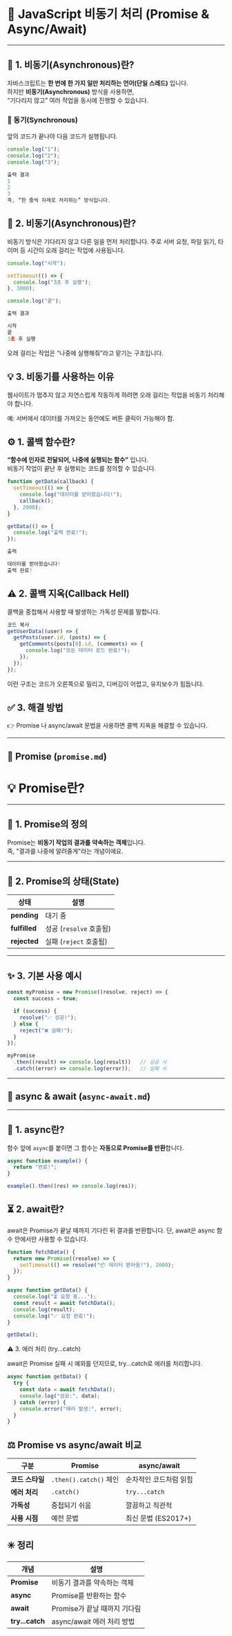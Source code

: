 # 🧩 JavaScript 비동기 처리 (Promise & Async/Await)

---

## 🌈 1. 비동기(Asynchronous)란?

자바스크립트는 **한 번에 한 가지 일만 처리하는 언어(단일 스레드)** 입니다.  
하지만 **비동기(Asynchronous)** 방식을 사용하면,  
“기다리지 않고” 여러 작업을 동시에 진행할 수 있습니다.

### 🔸 동기(Synchronous)
앞의 코드가 끝나야 다음 코드가 실행됩니다.

```js
console.log("1");
console.log("2");
console.log("3");
```
```js
출력 결과
1
2
3
즉, “한 줄씩 차례로 처리하는” 방식입니다.
```

## 🚀 2. 비동기(Asynchronous)란?

비동기 방식은 기다리지 않고 다른 일을 먼저 처리합니다.
주로 서버 요청, 파일 읽기, 타이머 등 시간이 오래 걸리는 작업에 사용됩니다.

```js
console.log("시작");

setTimeout(() => {
  console.log("3초 후 실행");
}, 3000);

console.log("끝");
```
```js
출력 결과

시작
끝
3초 후 실행
```

오래 걸리는 작업은 “나중에 실행해줘”라고 맡기는 구조입니다.

## 💡 3. 비동기를 사용하는 이유

웹사이트가 멈추지 않고 자연스럽게 작동하게 하려면
오래 걸리는 작업을 비동기 처리해야 합니다.

예: 서버에서 데이터를 가져오는 동안에도 버튼 클릭이 가능해야 함.

## ⚙️ 1. 콜백 함수란?

**“함수에 인자로 전달되어, 나중에 실행되는 함수”** 입니다.  
비동기 작업이 끝난 후 실행되는 코드를 정의할 수 있습니다.

```js
function getData(callback) {
  setTimeout(() => {
    console.log("데이터를 받아왔습니다!");
    callback();
  }, 2000);
}

getData(() => {
  console.log("출력 완료!");
});
```
```js
출력

데이터를 받아왔습니다!
출력 완료!
```

## ⚠️ 2. 콜백 지옥(Callback Hell)
콜백을 중첩해서 사용할 때 발생하는 가독성 문제를 말합니다.

```js
코드 복사
getUserData((user) => {
  getPosts(user.id, (posts) => {
    getComments(posts[0].id, (comments) => {
      console.log("모든 데이터 로드 완료!");
    });
  });
});
```
이런 구조는 코드가 오른쪽으로 밀리고, 디버깅이 어렵고, 유지보수가 힘듭니다.

## ✅ 3. 해결 방법

👉 Promise 나 async/await 문법을 사용하면 콜백 지옥을 해결할 수 있습니다.


---

## 📘 Promise (`promise.md`)

# 💡 Promise란?

---

## 🌈 1. Promise의 정의

Promise는 **비동기 작업의 결과를 약속하는 객체**입니다.  
즉, "결과를 나중에 알려줄게"라는 개념이에요.

---

## 🔸 2. Promise의 상태(State)

| 상태 | 설명 |
|------|------|
| **pending** | 대기 중 |
| **fulfilled** | 성공 (`resolve` 호출됨) |
| **rejected** | 실패 (`reject` 호출됨) |

---

## ✨ 3. 기본 사용 예시

```js
const myPromise = new Promise((resolve, reject) => {
  const success = true;

  if (success) {
    resolve("✅ 성공!");
  } else {
    reject("❌ 실패!");
  }
});

myPromise
  .then((result) => console.log(result))   // 성공 시
  .catch((error) => console.log(error));   // 실패 시
```


---

## 📘 async & await (`async-await.md`)

---

## 🌈 1. async란?

함수 앞에 `async`를 붙이면 그 함수는 **자동으로 Promise를 반환**합니다.

```js
async function example() {
  return "완료!";
}

example().then((res) => console.log(res));
```

## ⏳ 2. await란?

await은 Promise가 끝날 때까지 기다린 뒤 결과를 반환합니다. 단, await은 async 함수 안에서만 사용할 수 있습니다.

```js
function fetchData() {
  return new Promise((resolve) => {
    setTimeout(() => resolve("📦 데이터 받아옴!"), 2000);
  });
}

async function getData() {
  console.log("⏳ 요청 중...");
  const result = await fetchData();
  console.log(result);
  console.log("✅ 요청 완료!");
}

getData();

```
⚠️ 3. 에러 처리 (try...catch)

await은 Promise 실패 시 예외를 던지므로, try...catch로 에러를 처리합니다.

```js
async function getData() {
  try {
    const data = await fetchData();
    console.log("성공:", data);
  } catch (error) {
    console.error("에러 발생:", error);
  }
}
```

## ⚖️ Promise vs async/await 비교
| 구분 | Promise | async/await |
|------|----------|-------------|
| **코드 스타일** | `.then().catch()` 체인 | 순차적인 코드처럼 읽힘 |
| **에러 처리** | `.catch()` | `try...catch` |
| **가독성** | 중첩되기 쉬움 | 깔끔하고 직관적 |
| **사용 시점** | 예전 문법 | 최신 문법 (ES2017+) |


## ✳️ 정리

| 개념 | 설명 |
|------|------|
| **Promise** | 비동기 결과를 약속하는 객체 |
| **async** | Promise를 반환하는 함수 |
| **await** | Promise가 끝날 때까지 기다림 |
| **try...catch** | async/await 에러 처리 방법 |



